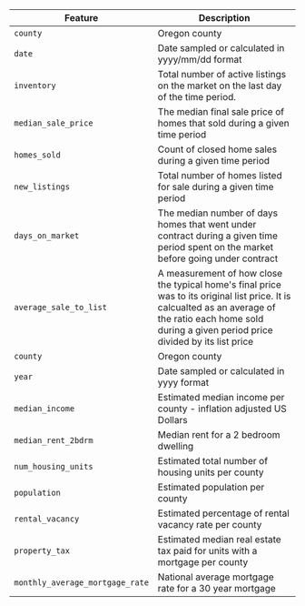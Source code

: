 | Feature              	                      | Description                                                                                                                                                                                                 	 |
|---------------------------------------------|---------------------------------------------------------------------------------------------------------------------------------------------------------------------------------------------------------------|
| `county`               	                    | Oregon county                                                                                                                                                                                               	 |
| `date`                 	                    | Date sampled or calculated in yyyy/mm/dd format                                                                                                                                                               |
| `inventory`            	                    | Total number of active listings on the market on the last day of the time period.                                                                                                                           	 |
| `median_sale_price`    	                    | The median final sale price of homes that sold during a given time period                                                                                                                                   	 |
| `homes_sold`           	                    | Count of closed home sales during a given time period                                                                                                                                                       	 |
| `new_listings`        	                     | Total number of homes listed for sale during a given time period                                                                                                                                            	 |
| `days_on_market`       	                    | The median number of days homes that went under contract during a given time period spent on the market before going under contract                                                                         	 |
| `average_sale_to_list` 	                    | A measurement of how close the typical home's final price was to its original list price.  It is calcualted as an average of the ratio each home sold during a given period price divided by its list price 	 |
| `county`               	                    | Oregon county                                                                                                                                                                                                 |
| `year`                	                     | Date sampled or calculated in yyyy format                                                                                                                                                                     | 
| `median_income`                             | Estimated median income per county - inflation adjusted US Dollars                                                                                                                                            | 
| `median_rent_2bdrm`    	                    | Median rent for a 2 bedroom dwelling                                                                                                                                                                          |
| `num_housing_units`           	             | Estimated total number of housing units per county                                                                                                                                                            |
| `population`         	                      | Estimated population per county                                                                                                                                                                               |
| `rental_vacancy`                            | Estimated percentage of rental vacancy rate per county                                                                                                                                                        |
| `property_tax`                              | Estimated median real estate tax paid for units with a mortgage per county                                                                                                                                    | 
| `monthly_average_mortgage_rate`           	 | National average mortgage rate for a 30 year mortgage                                                                                                                                                         |
